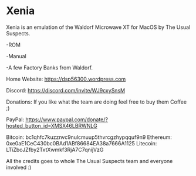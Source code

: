 # Xenia

Xenia is an emulation of the Waldorf Microwave XT for MacOS by The Usual Suspects.

-ROM

-Manual

-A few Factory Banks from Waldorf.

Home Website:
https://dsp56300.wordpress.com

Discord:
https://discord.com/invite/WJ9cxySnsM

Donations:
If you like what the team are doing feel free to buy them Coffee ;)

PayPal: https://www.paypal.com/donate/?hosted_button_id=XMSX46LBRWNLG

Bitcoin: bc1qhfc7kuzznvc9nulcmuup5thvrcgzhypqquf9n9
Ethereum: 0xe0aE1CeC430bc0BAd1ABf86684EA38a7666A1125
Litecoin: LTiZbcJZfby2TxtXwmkf3RjA7C7qnijVzG

All the credits goes to whole The Usual Suspects team and everyone involved :)
